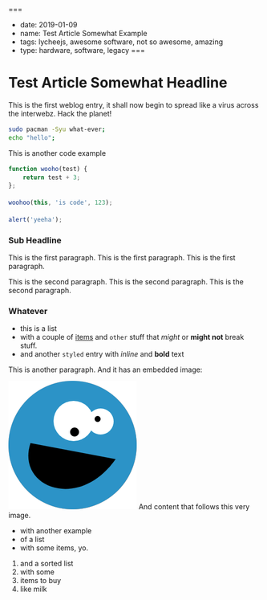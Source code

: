 ===
- date: 2019-01-09
- name: Test Article Somewhat Example
- tags: lycheejs, awesome software, not so awesome, amazing
- type: hardware, software, legacy
===

# Test Article Somewhat Headline

This is the first weblog entry, it shall now begin to spread
like a virus across the interwebz. Hack the planet!

```bash
sudo pacman -Syu what-ever;
echo "hello";
```

This is another code example

```javascript
function wooho(test) {
	return test + 3;
};

woohoo(this, 'is code', 123);

alert('yeeha');
```

### Sub Headline

This is the first paragraph.
This is the first paragraph.
This is the first paragraph.

This is the second paragraph.
This is the second paragraph.
This is the second paragraph.

### Whatever

- this is a list
- with a couple of [items](/items.html) and `other` stuff that *might* or **might not** break stuff.
- and another `styled` entry with *inline* and **bold** text

This is another paragraph.
And it has an embedded image:

![/design/cookiengineer.png](/design/cookiengineer.png)
And content that follows this very image.

* with another example
* of a list
* with some items, yo.

1. and a sorted list
2. with some
3. items to buy
4. like milk

